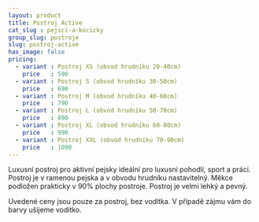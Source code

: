 ```yaml
---
layout: product
title: Postroj Active
cat_slug : pejsci-a-kocicky
group_slug: postroje
slug: postroj-active
has_image: false
pricing:
  - variant : Postroj XS (obvod hrudníku 20-40cm)
    price   : 590
  - variant : Postroj S (obvod hrudníku 30-50cm)
    price   : 690
  - variant : Postroj M (obvod hrudníku 40-60cm)
    price   : 790
  - variant : Postroj L (obvod hrudníku 50-70cm)
    price   : 890
  - variant : Postroj XL (obvod hrudníku 60-80cm)
    price   : 990
  - variant : Postroj XXL (obvod hrudníku 70-90cm)
    price   : 1090
---
```


Luxusní postroj pro aktivní pejsky ideální pro luxusní pohodlí, sport a práci. Postroj je v ramenou pejska a v obvodu hrudníku nastavitelný. Měkce podložen prakticky v 90% plochy postroje. Postroj je velmi lehký a pevný.

Uvedené ceny jsou pouze za postroj, bez vodítka. V případě zájmu vám do barvy ušijeme vodítko.

